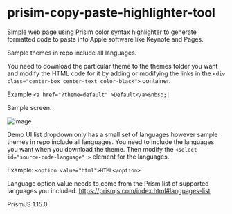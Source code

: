 # prisim-copy-paste-highlighter-tool
Simple web page using Prisim color syntax highlighter to generate formatted code to paste into Apple software like Keynote and Pages.

Sample themes in repo include all languages.

You need to download the particular theme to the themes folder you want and modify the HTML code for it by adding or modifying the links in the `<div class="center-box center-text color-black">` container.

Example `<a href="?theme=default" >Default</a>&nbsp;|`

Sample screen.

![image](https://drive.google.com/uc?export=view&id=15wDwsW_s0AY4X12wFMwk-0oqsLezZYbB)


Demo UI list dropdown only has a small set of languages however sample themes in repo include all languages. You need to include the languages you want when you download the theme. Then modify the `<select id="source-code-language" >` element for the languages.

Example: `<option value="html">HTML</option>`

Language option value needs to come from the Prism list of supported languages you included. https://prismjs.com/index.html#languages-list 

PrismJS 1.15.0
